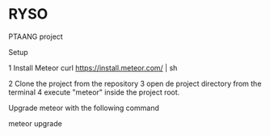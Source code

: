 # RYSO
PTAANG project

Setup

1 Install Meteor
	curl https://install.meteor.com/ | sh

2 Clone the project from the repository
3 open de project directory from the terminal
4 execute "meteor" inside the project root.

Upgrade meteor with the following command

meteor upgrade
